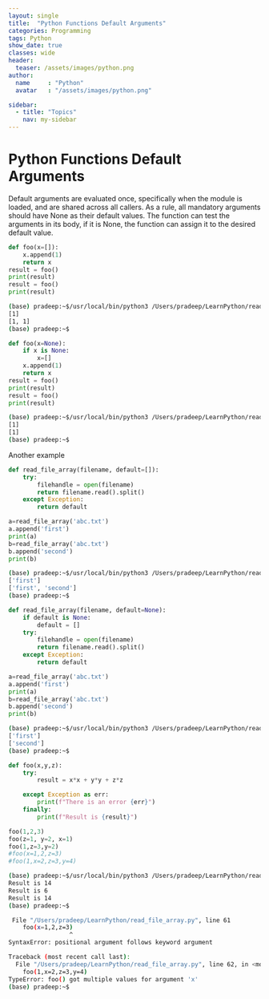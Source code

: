 ```yaml
---
layout: single
title:  "Python Functions Default Arguments"
categories: Programming
tags: Python
show_date: true
classes: wide
header:
  teaser: /assets/images/python.png
author:
  name     : "Python"
  avatar   : "/assets/images/python.png"

sidebar:
  - title: "Topics"
    nav: my-sidebar
---
```

# Python Functions Default Arguments
Default arguments are evaluated once, specifically when the module is loaded, and are shared across all callers.
As a rule, all mandatory arguments should have None as their default values.
The function can test the arguments in its body, if it is None, the function can assign it to the desired default value.

```py
def foo(x=[]):
    x.append(1)
    return x
result = foo()
print(result)
result = foo()
print(result)
```

```sh
(base) pradeep:~$/usr/local/bin/python3 /Users/pradeep/LearnPython/read_file_array.py
[1]
[1, 1]
(base) pradeep:~$
```

```py
def foo(x=None):
    if x is None:
        x=[]
    x.append(1)
    return x
result = foo()
print(result)
result = foo()
print(result)
```

```sh
(base) pradeep:~$/usr/local/bin/python3 /Users/pradeep/LearnPython/read_file_array.py
[1]
[1]
(base) pradeep:~$
```

Another example


```py
def read_file_array(filename, default=[]):
    try:
        filehandle = open(filename)
        return filename.read().split()
    except Exception:
        return default

a=read_file_array('abc.txt')
a.append('first')
print(a)
b=read_file_array('abc.txt')
b.append('second')
print(b)
```



```sh
(base) pradeep:~$/usr/local/bin/python3 /Users/pradeep/LearnPython/read_file_array.py
['first']
['first', 'second']
(base) pradeep:~$

```



```py
def read_file_array(filename, default=None):
    if default is None:
        default = []
    try:
        filehandle = open(filename)
        return filename.read().split()
    except Exception:
        return default

a=read_file_array('abc.txt')
a.append('first')
print(a)
b=read_file_array('abc.txt')
b.append('second')
print(b)
```

```sh
(base) pradeep:~$/usr/local/bin/python3 /Users/pradeep/LearnPython/read_file_array.py
['first']
['second']
(base) pradeep:~$
```



```py
def foo(x,y,z):
    try:
        result = x*x + y*y + z*z

    except Exception as err:
        print(f"There is an error {err}")
    finally:
        print(f"Result is {result}")

foo(1,2,3)
foo(z=1, y=2, x=1)
foo(1,z=3,y=2)
#foo(x=1,2,z=3)
#foo(1,x=2,z=3,y=4)
```

```sh
(base) pradeep:~$/usr/local/bin/python3 /Users/pradeep/LearnPython/read_file_array.py
Result is 14
Result is 6
Result is 14
(base) pradeep:~$
```

```sh
 File "/Users/pradeep/LearnPython/read_file_array.py", line 61
    foo(x=1,2,z=3)
                 ^
SyntaxError: positional argument follows keyword argument
```

```sh
Traceback (most recent call last):
  File "/Users/pradeep/LearnPython/read_file_array.py", line 62, in <module>
    foo(1,x=2,z=3,y=4)
TypeError: foo() got multiple values for argument 'x'
(base) pradeep:~$
```

